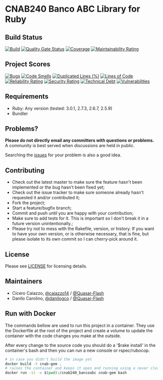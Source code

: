 CNAB240 Banco ABC Library for Ruby
==============

Build Status
-----------------

[![Build](https://github.com/Quasar-Flash/cnab240_bancoabc/actions/workflows/tests.yml/badge.svg)](https://github.com/Quasar-Flash/cnab240_bancoabc/actions/workflows/tests.yml)
[![Quality Gate Status](https://sonarqube.eks.qflash.com.br/api/project_badges/measure?project=Quasar-Flash_cnab240_bancoabc&metric=alert_status&token=ae764c50c4edff52b7a03d970f68bc697cdc5819)](https://sonarqube.eks.qflash.com.br/dashboard?id=Quasar-Flash_cnab240_bancoabc)
[![Coverage](https://sonarqube.eks.qflash.com.br/api/project_badges/measure?project=Quasar-Flash_cnab240_bancoabc&metric=coverage&token=ae764c50c4edff52b7a03d970f68bc697cdc5819)](https://sonarqube.eks.qflash.com.br/dashboard?id=Quasar-Flash_cnab240_bancoabc)
[![Maintainability Rating](https://sonarqube.eks.qflash.com.br/api/project_badges/measure?project=Quasar-Flash_cnab240_bancoabc&metric=sqale_rating&token=ae764c50c4edff52b7a03d970f68bc697cdc5819)](https://sonarqube.eks.qflash.com.br/dashboard?id=Quasar-Flash_cnab240_bancoabc)

Project Scores
-----------------

[![Bugs](https://sonarqube.eks.qflash.com.br/api/project_badges/measure?project=Quasar-Flash_cnab240_bancoabc&metric=bugs&token=ae764c50c4edff52b7a03d970f68bc697cdc5819)](https://sonarqube.eks.qflash.com.br/dashboard?id=Quasar-Flash_cnab240_bancoabc)
[![Code Smells](https://sonarqube.eks.qflash.com.br/api/project_badges/measure?project=Quasar-Flash_cnab240_bancoabc&metric=code_smells&token=ae764c50c4edff52b7a03d970f68bc697cdc5819)](https://sonarqube.eks.qflash.com.br/dashboard?id=Quasar-Flash_cnab240_bancoabc)
[![Duplicated Lines (%)](https://sonarqube.eks.qflash.com.br/api/project_badges/measure?project=Quasar-Flash_cnab240_bancoabc&metric=duplicated_lines_density&token=ae764c50c4edff52b7a03d970f68bc697cdc5819)](https://sonarqube.eks.qflash.com.br/dashboard?id=Quasar-Flash_cnab240_bancoabc)
[![Lines of Code](https://sonarqube.eks.qflash.com.br/api/project_badges/measure?project=Quasar-Flash_cnab240_bancoabc&metric=ncloc&token=ae764c50c4edff52b7a03d970f68bc697cdc5819)](https://sonarqube.eks.qflash.com.br/dashboard?id=Quasar-Flash_cnab240_bancoabc)
[![Reliability Rating](https://sonarqube.eks.qflash.com.br/api/project_badges/measure?project=Quasar-Flash_cnab240_bancoabc&metric=reliability_rating&token=ae764c50c4edff52b7a03d970f68bc697cdc5819)](https://sonarqube.eks.qflash.com.br/dashboard?id=Quasar-Flash_cnab240_bancoabc)
[![Security Rating](https://sonarqube.eks.qflash.com.br/api/project_badges/measure?project=Quasar-Flash_cnab240_bancoabc&metric=security_rating&token=ae764c50c4edff52b7a03d970f68bc697cdc5819)](https://sonarqube.eks.qflash.com.br/dashboard?id=Quasar-Flash_cnab240_bancoabc)
[![Technical Debt](https://sonarqube.eks.qflash.com.br/api/project_badges/measure?project=Quasar-Flash_cnab240_bancoabc&metric=sqale_index&token=ae764c50c4edff52b7a03d970f68bc697cdc5819)](https://sonarqube.eks.qflash.com.br/dashboard?id=Quasar-Flash_cnab240_bancoabc)
[![Vulnerabilities](https://sonarqube.eks.qflash.com.br/api/project_badges/measure?project=Quasar-Flash_cnab240_bancoabc&metric=vulnerabilities&token=ae764c50c4edff52b7a03d970f68bc697cdc5819)](https://sonarqube.eks.qflash.com.br/dashboard?id=Quasar-Flash_cnab240_bancoabc)

Requirements
-----------------

- Ruby: Any version (tested: 3.0.1, 2.7.3, 2.6.7, 2.5.9)
- Bundler

Problems?
-----------------

**Please do not directly email any committers with questions or problems.**  A community is best served when discussions are held in public.

Searching the [issues](https://github.com/Quasar-Flash/cnab240_bancoabc/issues) for your problem is also a good idea.

Contributing
-----------------

- Check out the latest master to make sure the feature hasn't been implemented or the bug hasn't been fixed yet;
- Check out the issue tracker to make sure someone already hasn't requested it and/or contributed it;
- Fork the project;
- Start a feature/bugfix branch;
- Commit and push until you are happy with your contribution;
- Make sure to add tests for it. This is important so I don't break it in a future version unintentionally.;
- Please try not to mess with the Rakefile, version, or history. If you want to have your own version, or is otherwise necessary, that is fine, but please isolate to its own commit so I can cherry-pick around it.

License
-----------------

Please see [LICENSE](https://github.com/Quasar-Flash/cnab240_bancoabc/blob/master/LICENSE.txt) for licensing details.

Maintainers
-----------------

- Cícero Caiazzo, [@caiazzo14](https://github.com/caiazzo14) / [@Quasar-Flash](https://github.com/Quasar-Flash)
- Danilo Carolino, [@danilogco](https://github.com/danilogco) / [@Quasar-Flash](https://github.com/Quasar-Flash)

Run with Docker
-----------------

The commands bellow are used to run this project in a container.
They use the Dockerfile at the root of the project and create a volume to update the container with the code changes you make at the outside.

After every change to the source code you should do a '$rake install' in the container's bash and then you can run a new console or rspec/rubocop.

```bash
# in case you didn't build the image yet
docker build -t cnab-gem .
# raises the container and keeps it open and running using a never closing foreground job (in this case, 'bash')
docker run -it -v $(pwd):/cnab240_bancoabc cnab-gem bash
```
